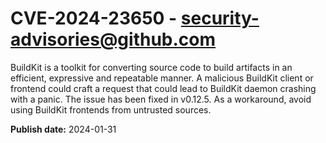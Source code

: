 # CVE-2024-23650 - security-advisories@github.com

BuildKit is a toolkit for converting source code to build artifacts in an efficient, expressive and repeatable manner. A malicious BuildKit client or frontend could craft a request that could lead to BuildKit daemon crashing with a panic. The issue has been fixed in v0.12.5. As a workaround, avoid using BuildKit frontends from untrusted sources.


**Publish date:** 2024-01-31
